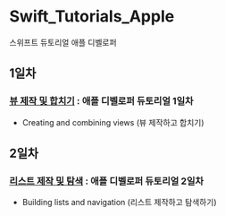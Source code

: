 # Swift_Tutorials_Apple
스위프트 듀토리얼 애플 디벨로퍼

## 1일차
### [뷰 제작 및 합치기](https://github.com/MFGangP/Swift_Tutorials_Apple/tree/main/SwiftUI%20essentials/Introducing%20SwiftUI) : 애플 디벨로퍼 듀토리얼 1일차
- Creating and combining views (뷰 제작하고 합치기)

## 2일차
### [리스트 제작 및 탐색]() : 애플 디벨로퍼 듀토리얼 2일차
- Building lists and navigation (리스트 제작하고 탐색하기)
